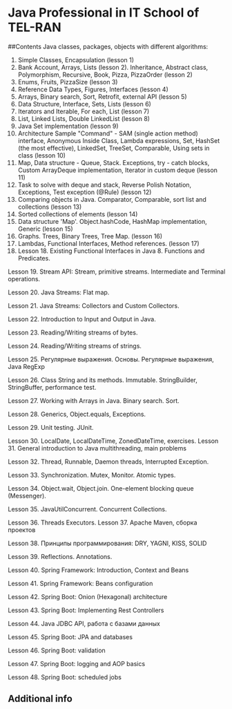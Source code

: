 # Java Professional in IT School of TEL-RAN #
##Contents
Java classes, packages, objects with different algorithms:
1. Simple Classes, Encapsulation (lesson 1)
2. Bank Account, Arrays, Lists (lesson 2). Inheritance, Abstract class, Polymorphism, Recursive, Book, Pizza, PizzaOrder (lesson 2)
3. Enums, Fruits, PizzaSize (lesson 3)
4. Reference Data Types, Figures, Interfaces (lesson 4)
5. Arrays, Binary search, Sort, Retrofit, external API (lesson 5)
6. Data Structure, Interface, Sets, Lists (lesson 6)
7. Iterators and Iterable, For each, List (lesson 7)
8. List, Linked Lists, Double LinkedList (lesson 8)
9. Java Set implementation (lesson 9) 
10. Architecture Sample "Command" - SAM (single action method) interface, 
  Anonymous Inside Class, Lambda expressions, Set, HashSet (the most effective), 
  LinkedSet, TreeSet, Comparable, Using sets in class (lesson 10)  
11. Map, Data structure - Queue, Stack. Exceptions, try - catch blocks, Custom ArrayDeque implementation, Iterator in custom deque (lesson 11)
12. Task to solve with deque and stack, Reverse Polish Notation, Exceptions, Test exception (@Rule) (lesson 12)
13. Comparing objects in Java. Comparator, Comparable, sort list and collections (lesson 13)
14. Sorted collections of elements (lesson 14)
15. Data structure 'Map'. Object.hashCode, HashMap implementation, Generic (lesson 15)
16. Graphs. Trees, Binary Trees, Tree Map. (lesson 16)
17. Lambdas, Functional Interfaces, Method references. (lesson 17)
18. Lesson 18. Existing Functional Interfaces in Java 8. Functions and Predicates.

Lesson 19. Stream API: Stream, primitive streams. Intermediate and Terminal operations.

Lesson 20. Java Streams: Flat map.

Lesson 21. Java Streams: Collectors and Custom Collectors.

Lesson 22. Introduction to Input and Output in Java.

Lesson 23. Reading/Writing streams of bytes.

Lesson 24. Reading/Writing streams of strings.

Lesson 25. Регулярные выражения. Основы. Регулярные выражения, Java RegExp

Lesson 26. Class String and its methods. Immutable. StringBuilder, StringBuffer, performance test.

Lesson 27. Working with Arrays in Java. Binary search. Sort.

Lesson 28. Generics, Object.equals, Exceptions.

Lesson 29. Unit testing. JUnit.

Lesson 30. LocalDate, LocalDateTime, ZonedDateTime, exercises.
Lesson 31. General introduction to Java multithreading, main problems

Lesson 32. Thread, Runnable, Daemon threads, Interrupted Exception.

Lesson 33. Synchronization. Mutex, Monitor. Atomic types.

Lesson 34. Object.wait, Object.join. One-element blocking queue (Messenger).

Lesson 35. JavaUtilConcurrent. Concurrent Collections.

Lesson 36. Threads Executors.
Lesson 37. Apache Maven, сборка проектов

Lesson 38. Принципы программирования: DRY, YAGNI, KISS, SOLID

Lesson 39. Reflections. Annotations.

Lesson 40. Spring Framework: Introduction, Context and Beans

Lesson 41. Spring Framework: Beans configuration

Lesson 42. Spring Boot: Onion (Hexagonal) architecture

Lesson 43. Spring Boot: Implementing Rest Controllers

Lesson 44. Java JDBC API, работа с базами данных

Lesson 45. Spring Boot: JPA and databases

Lesson 46. Spring Boot: validation

Lesson 47. Spring Boot: logging and AOP basics

Lesson 48. Spring Boot: scheduled jobs

## Additional info

